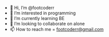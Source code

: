 - 👋 Hi, I’m @footcoderr
- 👀 I’m interested in programming
- 🌱 I’m currently learning BE
- 💞️ I’m looking to collaborate on alone
- 📫 How to reach me = footcoderr@gmail.com

<!---
footcoderr/footcoderr is a ✨ special ✨ repository because its `README.md` (this file) appears on your GitHub profile.
You can click the Preview link to take a look at your changes.
--->
